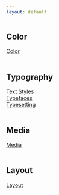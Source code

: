 ```yaml
---
layout: default
---
```


## Color<br>
[Color](/color.md)<i class="fa fa-chevron-right"></i><br>
<br>

## Typography<br>
[Text Styles](/text-styles.md)<i class="fa fa-chevron-right"></i><br>
[Typefaces](/typefaces.md)<i class="fa fa-chevron-right"></i><br>
[Typesetting](/typesetting.md)<i class="fa fa-chevron-right"></i><br>
<br>

## Media<br>
[Media](/media.md)<i class="fa fa-chevron-right"></i><br>
<br>

## Layout<br>
[Layout](/layout.md)<i class="fa fa-chevron-right"></i><br>
<br>
